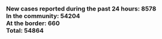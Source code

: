 ### New cases reported during the past 24 hours: 8578<br/>In the community: 54204<br/>At the border: 660<br/>Total: 54864